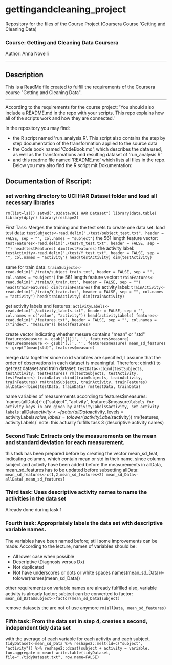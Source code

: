 # gettingandcleaning_project
Repository for the files of the Course Project (Coursera Course 'Getting and Cleaning Data)

### Course: Getting and Cleaning Data Coursera
Author: Anna Novelli

***
## Description
This is a ReadMe file created to fulfill the requirements of the Coursera course "Getting and Cleaning Data".
***

According to the requirements for the course project:
'You should also include a README.md in the repo with your scripts. This repo explains how all of the scripts work and how they are connected.'

In the repository you may find:

 - the R script named 'run_analysis.R'. This script also contains the step by step documentation of the transformation applied to the source data
 - the Code book named 'CodeBook.md', which describes the data used, as well as the transformations and resulting dataset of 'run_analysis.R'
 - and this readme file named 'README.md' which lists all files in the repo. Below you may also find the R script mit Dokumentation:
 
## Documentation of Rscript:

### set working directory to UCI HAR Dataset folder and load all necessary libraries
`rm(list=ls())
setwd(".03data/UCI HAR Dataset")
library(data.table)
library(dplyr)
library(reshape2)`

First Task: Merges the training and the test sets to create one data set.
load test data:
`testSubjects<-read.delim("./test/subject_test.txt", header = FALSE, sep = "", col.names = "subject")`
the 561 length feature vector:
`testFeatures<-read.delim("./test/X_test.txt", header = FALSE, sep = "")
head(testFeatures)
dim(testFeatures)`
the activity label:
`testActivity<-read.delim("./test/Y_test.txt", header = FALSE, sep = "", col.names = "activity")
head(testActivity)
dim(testActivity)`

same for train data:
`trainSubjects<-read.delim("./train/subject_train.txt", header = FALSE, sep = "", col.names = "subject")`
the 561 length feature vector:
`trainFeatures<-read.delim("./train/X_train.txt", header = FALSE, sep = "")
head(trainFeatures)
dim(trainFeatures)`
the activity label:
`trainActivity<-read.delim("./train/Y_train.txt", header = FALSE, sep = "", col.names = "activity")
head(trainActivity)
dim(trainActivity)`

get activity labels and features:
`activityLabels<-read.delim("./activity_labels.txt", header = FALSE, sep = "",  col.names = c("value", "activity"))
head(activityLabels)
features<-read.delim("./features.txt", header = FALSE, sep = "", col.names = c("index", "measure"))
head(features)`

create vector indicating whether mesure contains "mean" or "std"
`features$measure <- gsub('[()]', '', features$measure)
features$measure <- gsub('[,]', '', features$measure)
mean_sd_features <- grep("(mean|std)", features$measure)`

merge data together
since no id variables are specified, I assume that the order of observations in each 
dataset is meaningful. Therefore: cbind() to get test dataset and train dataset:
`testData<-cbind(testSubjects, testActivity, testFeatures)
rm(testSubjects, testActivity, testFeatures)
trainData<-cbind(trainSubjects, trainActivity, trainFeatures)
rm(trainSubjects, trainActivity, trainFeatures)
allData<-rbind(testData, trainData)
rm(testData, trainData)`

name variables of measurements according to features$measures:
`names(allData)<-c("subject", "activity", features$measure)`
labels for activity keys in are given by activityLabels$activity, set activity labels:
`allData$activity<-factor(allData$activity, levels = activityLabels$value, labels = tolower(activityLabels$activity))
rm(features, activityLabels)`
note: this actually fulfills task 3 (descriptive activity names)


### Second Task: Extracts only the measurements on the mean and standard deviation for each measurement.

this task has been prepared before by creating the vector mean_sd_feat, indicating
columns, which contain mean or std in their name.
since columns subject and activity have been added before the measurements in allData, 
mean_sd_features has to be updated before subsetting allData:
`mean_sd_features<-c(1,2,mean_sd_features+2)
mean_sd_Data<-allData[,mean_sd_features]`

### Third task: Uses descriptive activity names to name the activities in the data set
Already done during task 1

### Fourth task: Appropriately labels the data set with descriptive variable names.
The variables have been named before; still some improvements can be made:
According to the lecture, names of variables should be:

 - All lower case when possible 
 - Descriptive (Diagnosis versus Dx) 
 - Not duplicated 
 - Not have underscores or dots or white spaces
names(mean_sd_Data)<-tolower(names(mean_sd_Data))

other requirements on variable names are already fulfilled
also, variable activity is already factor; subject can be converted to factor:
`mean_sd_Data$subject<-factor(mean_sd_Data$subject)`

remove datasets the are not of use anymore
`rm(allData, mean_sd_features)`

### Fifth task: From the data set in step 4, creates a second, independent tidy data set 
with the average of each variable for each activity and each subject.
`tidyDataset<-mean_sd_Data %>%
  reshape2::melt(id=c("subject", "activity")) %>%
  reshape2::dcast(subject + activity ~ variable, fun.aggregate = mean)
write.table(tidyDataset, file="./tidyDataset.txt", row.name=FALSE)`


 
